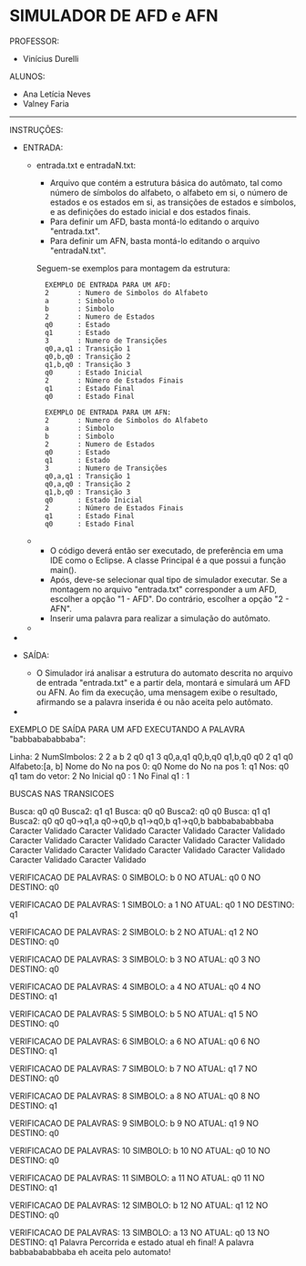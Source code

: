 SIMULADOR DE AFD e AFN
====================================================================================

PROFESSOR:
*	Vinícius Durelli

ALUNOS:
*	Ana Letícia Neves
*	Valney Faria

------------------------------------------------------------------------------------

INSTRUÇÕES:

- ENTRADA:
	- entrada.txt e entradaN.txt:
		*	Arquivo que contém a estrutura básica do autômato, tal como número de símbolos
		do alfabeto, o alfabeto em si, o número de estados e os estados em si, as
		transições de estados e símbolos, e as definições do estado inicial e dos
		estados finais.
		*	Para definir um AFD, basta montá-lo editando o arquivo "entrada.txt".
		*	Para definir um AFN, basta montá-lo editando o arquivo "entradaN.txt".
		
		Seguem-se exemplos para montagem da estrutura:

			EXEMPLO DE ENTRADA PARA UM AFD:
			2 		: Numero de Simbolos do Alfabeto
			a 		: Simbolo
			b 		: Simbolo
			2		: Numero de Estados
			q0		: Estado
			q1		: Estado
			3		: Numero de Transições
			q0,a,q1	: Transição 1
			q0,b,q0	: Transição 2
			q1,b,q0	: Transição 3
			q0		: Estado Inicial
			2		: Número de Estados Finais
			q1		: Estado Final
			q0		: Estado Final

			EXEMPLO DE ENTRADA PARA UM AFN:
			2 		: Numero de Simbolos do Alfabeto
			a 		: Simbolo
			b 		: Simbolo
			2		: Numero de Estados
			q0		: Estado
			q1		: Estado
			3		: Numero de Transições
			q0,a,q1	: Transição 1
			q0,a,q0	: Transição 2
			q1,b,q0	: Transição 3
			q0		: Estado Inicial
			2		: Número de Estados Finais
			q1		: Estado Final
			q0		: Estado Final
	-
		*	O código deverá então ser executado, de preferência em uma IDE como o Eclipse.
			A classe Principal é a que possui a função main().
		*	Após, deve-se selecionar qual tipo de simulador executar. Se a montagem no arquivo "entrada.txt"
			corresponder a um AFD, escolher a opção "1 - AFD". Do contrário, escolher a opção "2 - AFN".
		*	Inserir uma palavra para realizar a simulação do autômato.
	-
-
	
- SAÍDA:
	- O Simulador irá analisar a estrutura do automato descrita no arquivo de
	entrada "entrada.txt" e a partir dela, montará e simulará um AFD ou AFN.
	Ao fim da execução, uma mensagem exibe o resultado, afirmando se a palavra inserida é ou não
	aceita pelo autômato.
-

EXEMPLO DE SAÍDA PARA UM AFD EXECUTANDO A PALAVRA "babbabababbaba":

Linha: 2
NumSImbolos: 2
2
a
b
2
q0
q1
3
q0,a,q1
q0,b,q0
q1,b,q0
q0
2
q1
q0
Alfabeto:[a, b]
Nome do No na pos 0: q0
Nome do No na pos 1: q1
Nos:
q0
q1
tam do vetor: 2
No Inicial q0 : 1
No Final q1 : 1


BUSCAS NAS TRANSICOES

Busca: q0
q0
Busca2: q1
q1
Busca: q0
q0
Busca2: q0
q0
Busca: q1
q1
Busca2: q0
q0
q0->q1,a
q0->q0,b
q1->q0,b
q1->q0,b
babbabababbaba
Caracter Validado
Caracter Validado
Caracter Validado
Caracter Validado
Caracter Validado
Caracter Validado
Caracter Validado
Caracter Validado
Caracter Validado
Caracter Validado
Caracter Validado
Caracter Validado
Caracter Validado
Caracter Validado

VERIFICACAO DE PALAVRAS: 0
SIMBOLO: b
0 NO ATUAL: q0
0 NO DESTINO: q0

VERIFICACAO DE PALAVRAS: 1
SIMBOLO: a
1 NO ATUAL: q0
1 NO DESTINO: q1

VERIFICACAO DE PALAVRAS: 2
SIMBOLO: b
2 NO ATUAL: q1
2 NO DESTINO: q0

VERIFICACAO DE PALAVRAS: 3
SIMBOLO: b
3 NO ATUAL: q0
3 NO DESTINO: q0

VERIFICACAO DE PALAVRAS: 4
SIMBOLO: a
4 NO ATUAL: q0
4 NO DESTINO: q1

VERIFICACAO DE PALAVRAS: 5
SIMBOLO: b
5 NO ATUAL: q1
5 NO DESTINO: q0

VERIFICACAO DE PALAVRAS: 6
SIMBOLO: a
6 NO ATUAL: q0
6 NO DESTINO: q1

VERIFICACAO DE PALAVRAS: 7
SIMBOLO: b
7 NO ATUAL: q1
7 NO DESTINO: q0

VERIFICACAO DE PALAVRAS: 8
SIMBOLO: a
8 NO ATUAL: q0
8 NO DESTINO: q1

VERIFICACAO DE PALAVRAS: 9
SIMBOLO: b
9 NO ATUAL: q1
9 NO DESTINO: q0

VERIFICACAO DE PALAVRAS: 10
SIMBOLO: b
10 NO ATUAL: q0
10 NO DESTINO: q0

VERIFICACAO DE PALAVRAS: 11
SIMBOLO: a
11 NO ATUAL: q0
11 NO DESTINO: q1

VERIFICACAO DE PALAVRAS: 12
SIMBOLO: b
12 NO ATUAL: q1
12 NO DESTINO: q0

VERIFICACAO DE PALAVRAS: 13
SIMBOLO: a
13 NO ATUAL: q0
13 NO DESTINO: q1
Palavra Percorrida e estado atual eh final!
A palavra babbabababbaba eh aceita pelo automato!
